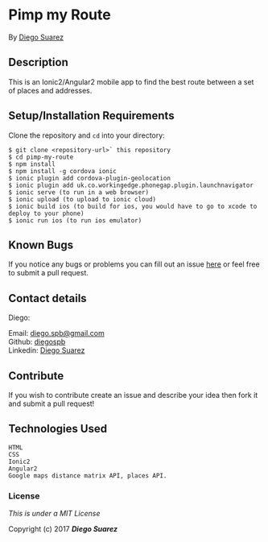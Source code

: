 # Pimp my Route

 By [Diego Suarez](http://www.theworkofdiego.com)

## Description

This is an Ionic2/Angular2 mobile app to find the best route between a set of places and addresses.

## Setup/Installation Requirements

Clone the repository and `cd` into your directory:
```
$ git clone <repository-url>` this repository
$ cd pimp-my-route
$ npm install
$ npm install -g cordova ionic
$ ionic plugin add cordova-plugin-geolocation
$ ionic plugin add uk.co.workingedge.phonegap.plugin.launchnavigator
$ ionic serve (to run in a web browser)
$ ionic upload (to upload to ionic cloud)
$ ionic build ios (to build for ios, you would have to go to xcode to deploy to your phone)
$ ionic run ios (to run ios emulator)
```

## Known Bugs

If you notice any bugs or problems you can fill out an issue [here](https://github.com/DiegoSPB/pimp-my-route/issues) or feel free to submit a pull request.

## Contact details

Diego:

Email: diego.spb@gmail.com<br>
Github: [diegospb](https://www.github.com/diegospb)<br>
Linkedin: [Diego Suarez](https://www.linkedin.com/in/diegospb)


## Contribute

If you wish to contribute create an issue and describe your idea then fork it and submit a pull request!

## Technologies Used
```
HTML
CSS
Ionic2
Angular2
Google maps distance matrix API, places API.
```
### License

*This is under a MIT License*

Copyright (c) 2017 **_Diego Suarez_**




